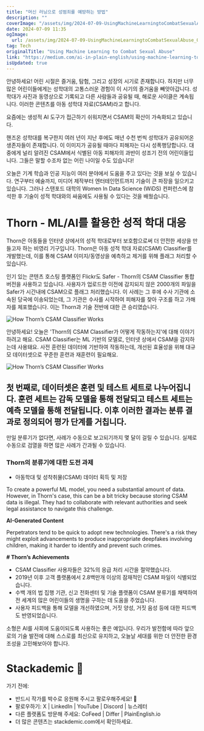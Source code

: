 ```yaml
---
title: "머신 러닝으로 성범죄를 예방하는 방법"
description: ""
coverImage: "/assets/img/2024-07-09-UsingMachineLearningtoCombatSexualAbuse_0.png"
date: 2024-07-09 11:35
ogImage: 
  url: /assets/img/2024-07-09-UsingMachineLearningtoCombatSexualAbuse_0.png
tag: Tech
originalTitle: "Using Machine Learning to Combat Sexual Abuse"
link: "https://medium.com/ai-in-plain-english/using-machine-learning-to-combat-sexual-abuse-83ef11ff94ed"
isUpdated: true
---
```






안녕하세요! 어린 시절은 즐거움, 탐험, 그리고 성장의 시기로 존재합니다. 하지만 너무 많은 어린이들에게는 성학대의 고통스러운 경험이 이 시기의 즐거움을 빼앗아갑니다. 성학대가 사진과 동영상으로 기록되고 다른 사람들과 공유될 때, 해로운 사이클은 계속됩니다. 이러한 콘텐츠를 아동 성학대 자료(CSAM)라고 합니다.

요즘에는 생성적 AI 도구가 접근하기 쉬워지면서 CSAM의 확산이 가속화되고 있습니다.

핸즈온 성학대를 복구한지 여러 년이 지난 후에도 매년 수천 번씩 성학대가 공유되어온 생존자들이 존재합니다. 이 이미지가 공유될 때마다 피해자는 다시 성폭행당합니다. 대중에게 널리 알려진 CSAM에서 식별된 아동 피해자의 과반이 성조기 전의 어린이들입니다. 그들은 말할 수조차 없는 어린 나이일 수도 있습니다!

<div class="content-ad"></div>

오늘은 기계 학습과 인공 지능이 여러 분야에서 도움을 주고 있다는 것을 보실 수 있습니다. 연구부터 예술까지, 미디어 제작부터 엔터테인먼트까지 기술이 큰 파장을 일으키고 있습니다. 그러나 스탠포드 대학의 Women In Data Science (WiDS) 컨퍼런스에 참석한 후 기술이 성적 학대와의 싸움에도 사용될 수 있다는 것을 배웠습니다.

# Thorn - ML/AI를 활용한 성적 학대 대응

Thorn은 아동들을 인터넷 상에서의 성적 학대로부터 보호함으로써 더 안전한 세상을 만들고자 하는 비영리 기구입니다. Thorn은 아동 성적 학대 자료(CSAM) Classifier를 개발했는데, 이를 통해 CSAM 이미지/동영상을 예측하고 제거를 위해 플래그 처리할 수 있습니다.

인기 있는 콘텐츠 호스팅 플랫폼인 Flickr도 Safer - Thorn의 CSAM Classifier 통합 버전을 사용하고 있습니다. 사용자가 업로드한 이전에 감지되지 않은 2000개의 파일을 Safer가 시간내에 CSAM으로 플래그 처리했습니다. 이 사례는 그 후에 수사 기관에 소속된 당국에 이송되었는데, 그 기관은 수사를 시작하여 피해자를 찾아 구조를 하고 가해자를 체포했습니다. 이는 Thorn과 기술 전반에 대한 큰 승리였습니다.

<div class="content-ad"></div>

![How Thorn’s CSAM Classifier Works](/assets/img/2024-07-09-UsingMachineLearningtoCombatSexualAbuse_1.png)

안녕하세요! 오늘은 'Thorn의 CSAM Classifier가 어떻게 작동하는지'에 대해 이야기하려고 해요. CSAM Classifier는 ML 기반의 모델로, 인터넷 상에서 CSAM을 감지하는데 사용돼요. 사전 훈련된 데이터에 기반하여 작동하는데, 개선된 효율성을 위해 대규모 데이터셋으로 꾸준한 훈련과 재훈련이 필요해요.

![How Thorn’s CSAM Classifier Works](/assets/img/2024-07-09-UsingMachineLearningtoCombatSexualAbuse_2.png)

<div class="content-ad"></div>

## 첫 번째로, 데이터셋은 훈련 및 테스트 세트로 나누어집니다. 훈련 세트는 감독 모델을 통해 전달되고 테스트 세트는 예측 모델을 통해 전달됩니다. 이후 이러한 결과는 분류 결과로 정의되어 평가 단계를 거칩니다.

만일 분류기가 없다면, 사례가 수동으로 보고되기까지 몇 달이 걸릴 수 있습니다. 실제로 수동으로 검열을 하면 많은 사례가 간과될 수 있습니다.

### Thorn의 분류기에 대한 도전 과제

- 아동학대 및 성착취물(CSAM) 데이터 획득 및 저장

<div class="content-ad"></div>

To create a powerful ML model, you need a substantial amount of data. However, in Thorn's case, this can be a bit tricky because storing CSAM data is illegal. They had to collaborate with relevant authorities and seek legal assistance to navigate this challenge.

**AI-Generated Content**

Perpetrators tend to be quick to adopt new technologies. There's a risk they might exploit advancements to produce inappropriate deepfakes involving children, making it harder to identify and prevent such crimes.

**# Thorn’s Achievements**

<div class="content-ad"></div>

- CSAM Classifier 사용자들은 32%의 응급 처리 시간을 절약했습니다.
- 2019년 이후 고객 플랫폼에서 2.8백만개 이상의 잠재적인 CSAM 파일이 식별되었습니다.
- 수백 개의 법 집행 기관, 신고 전화센터 및 기술 플랫폼이 CSAM 분류기를 채택하여 전 세계의 많은 어린이들의 생명을 구하는 데 도움을 주었습니다.
- 사용자 피드백을 통해 모델을 개선하였으며, 거짓 양성, 거짓 음성 등에 대한 피드백도 반영되었습니다.

소형은 AI를 사회에 도움이되도록 사용하는 좋은 예입니다. 우리가 발전함에 따라 앞으로의 기술 발전에 대해 스스로를 최신으로 유지하고, 오늘날 세대를 위한 더 안전한 환경 조성을 고민해보아야 합니다.

# Stackademic 🚀

가기 전에:

<div class="content-ad"></div>

- 반드시 작가를 박수로 응원해 주시고 팔로우해주세요! 👏
- 팔로우하기: X | LinkedIn | YouTube | Discord | 뉴스레터
- 다른 플랫폼도 방문해 주세요: CoFeed | Differ | PlainEnglish.io
- 더 많은 콘텐츠는 stackdemic.com에서 확인하세요.